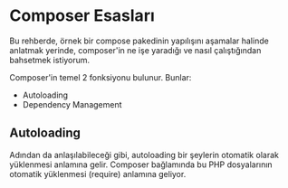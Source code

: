 # Composer Esasları

Bu rehberde, örnek bir compose pakedinin yapılışını aşamalar halinde anlatmak yerinde, composer'in ne işe yaradığı ve nasıl çalıştığından bahsetmek istiyorum.

Composer'in temel 2 fonksiyonu bulunur. Bunlar:

- Autoloading
- Dependency Management

## Autoloading

Adından da anlaşılabileceği gibi, autoloading bir şeylerin otomatik olarak yüklenmesi anlamına gelir. Composer bağlamında bu PHP dosyalarının otomatik yüklenmesi (require) anlamına geliyor.
